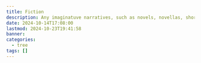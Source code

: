 ```yaml
---
title: Fiction
description: Any imaginatuve narratives, such as novels, novellas, short stories, etc.
date: 2024-10-14T17:08:00
lastmod: 2024-10-23T19:41:58
banner: 
categories:
  - tree
tags: []
---
```

